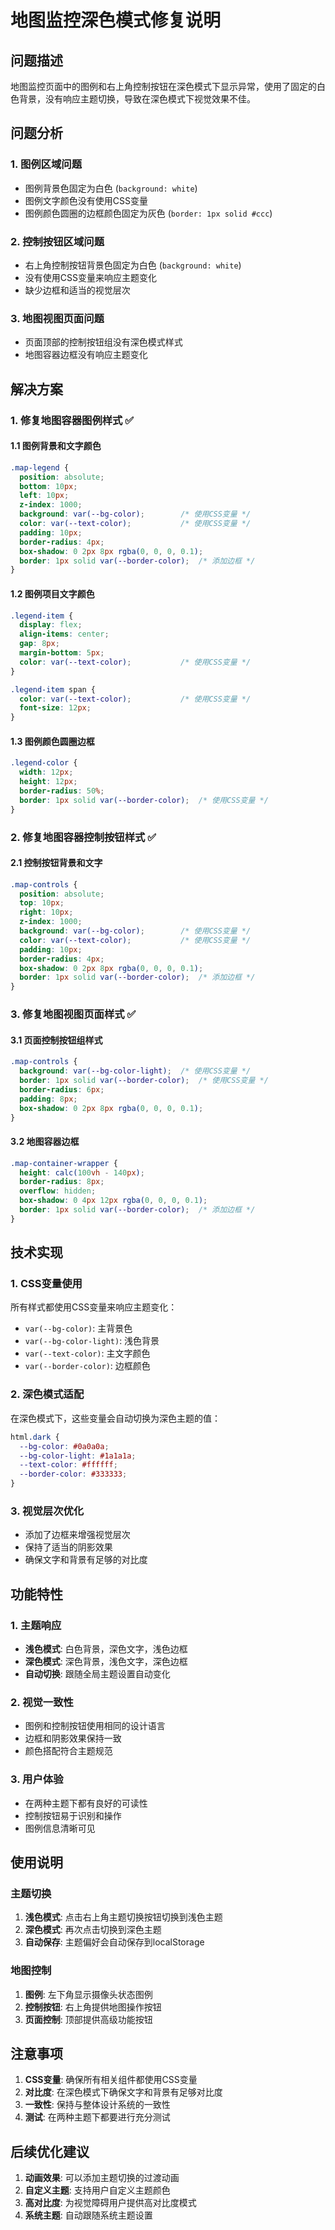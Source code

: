 # 地图监控深色模式修复说明

## 问题描述

地图监控页面中的图例和右上角控制按钮在深色模式下显示异常，使用了固定的白色背景，没有响应主题切换，导致在深色模式下视觉效果不佳。

## 问题分析

### 1. 图例区域问题
- 图例背景色固定为白色 (`background: white`)
- 图例文字颜色没有使用CSS变量
- 图例颜色圆圈的边框颜色固定为灰色 (`border: 1px solid #ccc`)

### 2. 控制按钮区域问题
- 右上角控制按钮背景色固定为白色 (`background: white`)
- 没有使用CSS变量来响应主题变化
- 缺少边框和适当的视觉层次

### 3. 地图视图页面问题
- 页面顶部的控制按钮组没有深色模式样式
- 地图容器边框没有响应主题变化

## 解决方案

### 1. 修复地图容器图例样式 ✅

#### 1.1 图例背景和文字颜色
```css
.map-legend {
  position: absolute;
  bottom: 10px;
  left: 10px;
  z-index: 1000;
  background: var(--bg-color);        /* 使用CSS变量 */
  color: var(--text-color);           /* 使用CSS变量 */
  padding: 10px;
  border-radius: 4px;
  box-shadow: 0 2px 8px rgba(0, 0, 0, 0.1);
  border: 1px solid var(--border-color);  /* 添加边框 */
}
```

#### 1.2 图例项目文字颜色
```css
.legend-item {
  display: flex;
  align-items: center;
  gap: 8px;
  margin-bottom: 5px;
  color: var(--text-color);           /* 使用CSS变量 */
}

.legend-item span {
  color: var(--text-color);           /* 使用CSS变量 */
  font-size: 12px;
}
```

#### 1.3 图例颜色圆圈边框
```css
.legend-color {
  width: 12px;
  height: 12px;
  border-radius: 50%;
  border: 1px solid var(--border-color);  /* 使用CSS变量 */
}
```

### 2. 修复地图容器控制按钮样式 ✅

#### 2.1 控制按钮背景和文字
```css
.map-controls {
  position: absolute;
  top: 10px;
  right: 10px;
  z-index: 1000;
  background: var(--bg-color);        /* 使用CSS变量 */
  color: var(--text-color);           /* 使用CSS变量 */
  padding: 10px;
  border-radius: 4px;
  box-shadow: 0 2px 8px rgba(0, 0, 0, 0.1);
  border: 1px solid var(--border-color);  /* 添加边框 */
}
```

### 3. 修复地图视图页面样式 ✅

#### 3.1 页面控制按钮组样式
```css
.map-controls {
  background: var(--bg-color-light);  /* 使用CSS变量 */
  border: 1px solid var(--border-color);  /* 使用CSS变量 */
  border-radius: 6px;
  padding: 8px;
  box-shadow: 0 2px 8px rgba(0, 0, 0, 0.1);
}
```

#### 3.2 地图容器边框
```css
.map-container-wrapper {
  height: calc(100vh - 140px);
  border-radius: 8px;
  overflow: hidden;
  box-shadow: 0 4px 12px rgba(0, 0, 0, 0.1);
  border: 1px solid var(--border-color);  /* 添加边框 */
}
```

## 技术实现

### 1. CSS变量使用
所有样式都使用CSS变量来响应主题变化：
- `var(--bg-color)`: 主背景色
- `var(--bg-color-light)`: 浅色背景
- `var(--text-color)`: 主文字颜色
- `var(--border-color)`: 边框颜色

### 2. 深色模式适配
在深色模式下，这些变量会自动切换为深色主题的值：
```css
html.dark {
  --bg-color: #0a0a0a;
  --bg-color-light: #1a1a1a;
  --text-color: #ffffff;
  --border-color: #333333;
}
```

### 3. 视觉层次优化
- 添加了边框来增强视觉层次
- 保持了适当的阴影效果
- 确保文字和背景有足够的对比度

## 功能特性

### 1. 主题响应
- **浅色模式**: 白色背景，深色文字，浅色边框
- **深色模式**: 深色背景，浅色文字，深色边框
- **自动切换**: 跟随全局主题设置自动变化

### 2. 视觉一致性
- 图例和控制按钮使用相同的设计语言
- 边框和阴影效果保持一致
- 颜色搭配符合主题规范

### 3. 用户体验
- 在两种主题下都有良好的可读性
- 控制按钮易于识别和操作
- 图例信息清晰可见

## 使用说明

### 主题切换
1. **浅色模式**: 点击右上角主题切换按钮切换到浅色主题
2. **深色模式**: 再次点击切换到深色主题
3. **自动保存**: 主题偏好会自动保存到localStorage

### 地图控制
1. **图例**: 左下角显示摄像头状态图例
2. **控制按钮**: 右上角提供地图操作按钮
3. **页面控制**: 顶部提供高级功能按钮

## 注意事项

1. **CSS变量**: 确保所有相关组件都使用CSS变量
2. **对比度**: 在深色模式下确保文字和背景有足够对比度
3. **一致性**: 保持与整体设计系统的一致性
4. **测试**: 在两种主题下都要进行充分测试

## 后续优化建议

1. **动画效果**: 可以添加主题切换的过渡动画
2. **自定义主题**: 支持用户自定义主题颜色
3. **高对比度**: 为视觉障碍用户提供高对比度模式
4. **系统主题**: 自动跟随系统主题设置

